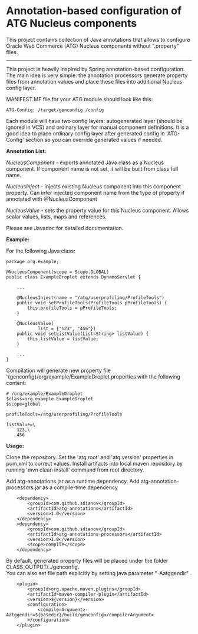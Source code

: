 # Annotation-based configuration of ATG Nucleus components

This project contains collection of Java annotations that allows to configure Oracle Web Commerce (ATG) Nucleus components without ".property" files.

----------------------------------------------------------

This project is heavily inspired by Spring annotation-based configuration.
The main idea is very simple: the annotation processors generate property files from annotation values and place these files into additional Nucleus config layer.

MANIFEST.MF file for your ATG module should look like this:

    ATG-Config: /target/genconfig /config

Each module will have two config layers: autogenerated layer (should be ignored in VCS) and ordinary layer for manual component definitions.
It is a good idea to place ordinary config layer after generated config in 'ATG-Config' section so you can override generated values if needed.

**Annotation List:**

_NucleusComponent_ - exports annotated Java class as a Nucleus component.
If component name is not set, it will be built from class full name.

_NucleusInject_ - injects existing Nucleus component into this component property.
Can infer injected component name from the type of property if annotated with @NucleusComponent 

_NucleusValue_ - sets the property value for this Nucleus component. 
Allows scalar values, lists, maps and references.

Please see Javadoc for detailed documentation.

**Example:**

For the following Java class:

    package org.example;

    @NucleusComponent(scope = Scope.GLOBAL)
    public class ExampleDroplet extends DynamoServlet {

        ...

        @NucleusInject(name = "/atg/userprofiling/ProfileTools")
        public void setProfileTools(ProfileTools pProfileTools) {
            this.profileTools = pProfileTools;
        }

        @NucleusValue(
                list = {"123", "456"})
        public void setListValue(List<String> listValue) {
            this.listValue = listValue;
        }

        ...
    }

Compilation will generate new property file '{genconfig}/org/example/ExampleDroplet.properties
with the following content:

    # /org/example/ExampleDroplet
    $class=org.example.ExampleDroplet
    $scope=global

    profileTools=/atg/userprofiling/ProfileTools

    listValue=\
	    123,\
	    456


**Usage:**

Clone the repository. Set the 'atg.root' and 'atg.version' properties in pom.xml to correct values. 
Install artifacts into local maven repository by running 'mvn clean install' command from root directory.

Add atg-annotations.jar as a runtime dependency.
Add atg-annotation-processors.jar as a compile-time dependency

        <dependency>
            <groupId>com.github.sdianov</groupId>
            <artifactId>atg-annotations</artifactId>
            <version>1.0</version>
        </dependency>
        <dependency>
            <groupId>com.github.sdianov</groupId>
            <artifactId>atg-annotations-processors</artifactId>
            <version>1.0</version>
            <scope>compile</scope>
        </dependency>



By default, generated property files will be placed under the folder CLASS_OUTPUT/../genconfig.  
You can also set file path explicitly by setting java parameter "-Aatggendir" .

        <plugin>
            <groupId>org.apache.maven.plugins</groupId>
            <artifactId>maven-compiler-plugin</artifactId>
            <version>${version}</version>
            <configuration>
                <compilerArgument>-Aatggendir=${basedir}/build/genconfig</compilerArgument>
            </configuration>
        </plugin>

